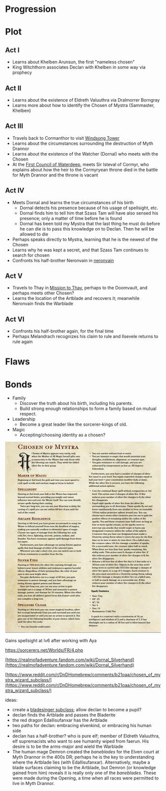 # Progression

# Plot

## Act I

- Learns about Khelben Arunsun, the first "nameless chosen"
- King Witchthorn associates Declan with Khelben in some way via prophecy

## Act II

- Learns about the existence of Eldreth Valuuthra via Dralmorrer Borngray
- Learns more about how to identify the Chosen of Mystra (Sammaster, Khelben)

## Act III

- Travels back to Cormanthor to visit [Windsong Tower](../../../Adventures/Windsong%20Tower/%21index.md)
- Learns about the circumstances surrounding the destruction of Myth Drannor
- Learns about the existence of the Watcher (Dornal) who meets with the Chosen
- At the [First Council of Waterdeep](../../../../adventures/First%20Council%20of%20Waterdeep.md), meets Sir Isteval of Cormyr, who explains about how the heir to the Cormyryean throne died in the battle for Myth Drannor and the throne is vacant

## Act IV

- Meets Dornal and learns the true circumstances of his birth
    - Dornal detects his presence because of his usage of spellsight, etc.
    - Dornal finds him to tell him that Szass Tam will have also sensed his presence; only a matter of time before he is found
    - Dornal has been told my Mystra that the last thing he must do before he can die is to pass this knowledge on to Declan. Then he will be allowed to die
- Perhaps speaks directly to Mystra, learning that he is the newest of the Chosen
- Learns why he was kept a secret, and that Szass Tam continues to search for chosen
- Confronts his half-brother Neronvain in [neronvain](../../../adventures/neronvain.md)

## Act V

- Travels to Thay in [Mission to Thay](../../../../adventures/Mission%20to%20Thay.md), perhaps to the Doomvault, and perhaps meets other Chosen?
- Learns the location of the Artblade and recovers it; meanwhile Neronvain finds the Warblade

## Act VI

- Confronts his half-brother again, for the final time
- Perhaps Melandrach recognizes his claim to rule and Ilsevele returns to rule again

# Flaws

# Bonds

- Family
    - Discover the truth about his birth, including his parents.
    - Build strong enough relationships to form a family based on mutual respect.
- Leadership
    - Become a great leader like the sorcerer-kings of old.
- Magic
    - Accepting/choosing identity as a chosen?

![Progression%203cc41553da034c8785379829950ded5d/yezhxson7on21.png](yezhxson7on21.png)

Gains spellsight at lv6 after working with Aya

https://sorcerers.net/Worlds/FR/4.php

[https://realmofadventure.fandom.com/wiki/Dornal_Silverhand](https://realmofadventure.fandom.com/wiki/Dornal_Silverhand)

[https://www.reddit.com/r/DnDHomebrew/comments/b21oaa/chosen_of_mystra_wizard_subclass/](https://www.reddit.com/r/DnDHomebrew/comments/b21oaa/chosen_of_mystra_wizard_subclass/)

ideas:

- create a [bladesinger subclass](http://dnd5e.wikidot.com/wizard:bladesinger); allow declan to become a pupil?
- declan finds the Artblade and passes the Bladerite
- the red dragon Edallisufanxar has the Artblade
- two paths for declan: embracing elvenkind, or embracing his human side
- declan has a half-brother? who is pure elf; member of Eldreth Valuuthra, elf supremacists who want to see humanity wiped from faerun. His desire is to be the arms-major and wield the Warblade
- The human mage Demron created the *baneblades* for the Elven court at Myth Drannor in the  400s DR; perhaps he is the key to understanding where the Artblade lies (with Edallisufanxar). Alternatively, maybe a blade surfaces claiming to be the Artblade, but Demron (or knowledge gained from him) reveals it is really only one of the *baneblades*. These were made during the Opening, a time when all races were permitted to live in Myth Drannor.